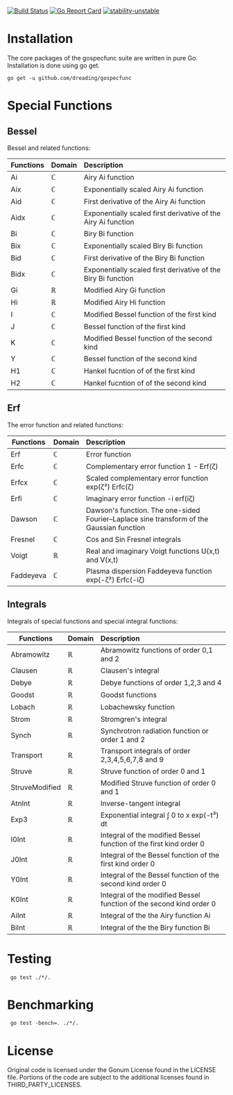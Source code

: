 [![Build Status](https://travis-ci.org/dreading/gospecfunc.svg?branch=master)](https://travis-ci.org/dreading/gospecfunc) 
[![Go Report Card](https://goreportcard.com/badge/github.com/dreading/gospecfunc)](https://goreportcard.com/report/github.com/dreading/gospecfunc)
[![stability-unstable](https://img.shields.io/badge/stability-unstable-yellow.svg)](https://github.com/emersion/stability-badges#unstable)

# Installation
The core packages of the gospecfunc suite are written in pure Go. Installation is done using go get.
```
go get -u github.com/dreading/gospecfunc
```

# Special Functions

## Bessel

Bessel and related functions:

Functions  | Domain |Description |
---------- | ------ |:----------- |
Ai     |  ℂ  | Airy Ai  function |
Aix    |  ℂ   | Exponentially scaled Airy Ai function|
Aid    |  ℂ   | First derivative of the Airy Ai function|
Aidx    |  ℂ   | Exponentially scaled first derivative of the Airy Ai function|
Bi     |  ℂ  | Biry Bi function |
Bix    |  ℂ   | Exponentially scaled Biry Bi function|
Bid    |  ℂ   | First derivative of the Biry Bi function|
Bidx    |  ℂ   | Exponentially scaled first derivative of the Biry Bi function|
Gi     |  ℝ  | Modified Airy Gi  function |
Hi     |  ℝ  | Modified Airy Hi  function |
I      | ℂ  | Modified Bessel function of the first kind  |
J      | ℂ  | Bessel function of the first kind |
K      | ℂ  | Modified Bessel function of the second kind  |
Y      | ℂ  | Bessel function of the second kind  |
H1      | ℂ  | Hankel fucntion of of the first kind  |
H2      | ℂ  | Hankel fucntion of of the second kind  |

## Erf

The error function and related functions:

Functions  | Domain |Description |
---------- | ------ |:----------- |
Erf    |  ℂ  | Error function |
Erfc    | ℂ  | Complementary error function  1 - Erf(ζ)
Erfcx    | ℂ  | Scaled complementary error function   exp(ζ²) Erfc(ζ) |
Erfi    |  ℂ  | Imaginary error function   -i erf(iζ) |
Dawson    |  ℂ  | Dawson's function. The one-sided Fourier–Laplace sine transform of the Gaussian function |
Fresnel |  ℂ  | Cos and Sin Fresnel integrals  |
Voigt |  ℝ  | Real and imaginary Voigt functions  𝖴(x,t) and 𝖵(x,t) |
Faddeyeva |  ℂ  | Plasma dispersion Faddeyeva function exp(-ζ²) Erfc(-iζ) |
  

## Integrals

Integrals of special functions and special integral functions:

Functions  | Domain |Description |
---------- | ------ |:----------- |
Abramowitz    |  ℝ | Abramowitz functions of order 0,1 and 2 |
Clausen    |  ℝ | Clausen's integral |
Debye    |  ℝ | Debye functions of order 1,2,3 and 4 |
Goodst    |  ℝ | Goodst functions   |
Lobach    |  ℝ | Lobachewsky function   |
Strom    |  ℝ | Stromgren's integral  |
Synch    |  ℝ | Synchrotron radiation function or order 1 and 2 |
 Transport    |  ℝ | Transport integrals of order 2,3,4,5,6,7,8 and 9 |
Struve   |  ℝ | Struve function of order 0 and 1 | 
StruveModified    |  ℝ | Modified Struve function of order 0 and 1 | 
AtnInt    |  ℝ | Inverse-tangent integral | 
Exp3   |  ℝ | Exponential integral ∫ 0 to x exp(-t³) dt | 
I0Int   |  ℝ | Integral of the modified Bessel function of the first kind order 0 | 
  J0Int   |  ℝ | Integral of the Bessel function of the first kind order 0| 
   Y0Int   |  ℝ | Integral of the Bessel function of the second kind order 0| 
  K0Int   |  ℝ | Integral of the modified Bessel function of the second kind order 0| 
 AiInt   |  ℝ | Integral of the the Airy function Ai | 
BiInt   |  ℝ | Integral of the the Biry function Bi | 
 

# Testing 
```
 go test ./*/. 
```
# Benchmarking
```
 go test -bench=. ./*/.
```
# License
Original code is licensed under the Gonum License found in the LICENSE file. Portions of the code are subject to the additional licenses found in THIRD_PARTY_LICENSES.  
